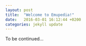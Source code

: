 ```yaml
---
layout: post
title:  "Welcome to Emupedia!"
date:   2016-03-01 16:12:44 +0200
categories: jekyll update
---
```


To be continued...